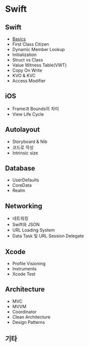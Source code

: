 # Swift

## Swift

- [Basics](language/basics.md)
- First Class Citizen
- Dynamic Member Lookup
- Initialization
- Struct vs Class
- Value Witness Table(VWT)
- Copy On Write
- KVO & KVC
- Access Modifier

## iOS

- Frame과 Bounds의 차이
- View Life Cycle

## Autolayout

- Storyboard & Nib
- 코드로 작성
- Intrinsic size

## Database

- UserDefaults
- CoreData
- Realm

## Networking

- 네트워킹
- Swift와 JSON
- URL Loading System
- Data Task 및 URL Session Delegate

## Xcode

- Profile Visioning
- Instruments
- Xcode Test

## Architecture

- MVC
- MVVM
- Coordinator
- Clean Architecture
- Design Patterns

## 기타
